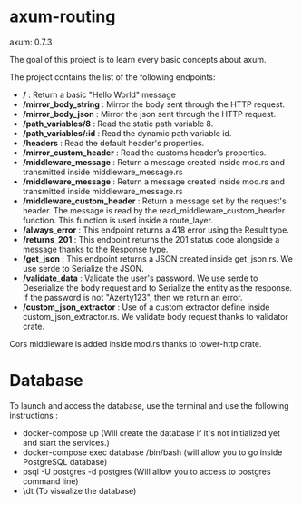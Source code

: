 # axum-routing

axum: 0.7.3

The goal of this project is to learn every basic concepts about axum.

The project contains the list of the following endpoints:

- **/** : Return a basic "Hello World" message
- **/mirror_body_string** : Mirror the body sent through the HTTP request.
- **/mirror_body_json** : Mirror the json sent through the HTTP request.
- **/path_variables/8** : Read the static path variable 8.
- **/path_variables/:id** : Read the dynamic path variable id.
- **/headers** : Read the default header's properties.
- **/mirror_custom_header** : Read the customs header's properties.
- **/middleware_message** : Return a message created inside mod.rs and transmitted inside middleware_message.rs
- **/middleware_message** : Return a message created inside mod.rs and transmitted inside middleware_message.rs
- **/middleware_custom_header** : Return a message set by the request's header. The message is read by the read_middleware_custom_header function. This function is used inside a route_layer.
- **/always_error** : This endpoint returns a 418 error using the Result type.
- **/returns_201** : This endpoint returns the 201 status code alongside a message thanks to the Response type.
- **/get_json** : This endpoint returns a JSON created inside get_json.rs. We use serde to Serialize the JSON.
- **/validate_data** : Validate the user's password. We use serde to Deserialize the body request and to Serialize the entity as the response. If the password is not "Azerty123", then we return an error.
- **/custom_json_extractor** : Use of a custom extractor define inside custom_json_extractor.rs. We validate body request thanks to validator crate.

Cors middleware is added inside mod.rs thanks to tower-http crate.

# Database

To launch and access the database, use the terminal and use the following instructions :

- docker-compose up (Will create the database if it's not initialized yet and start the services.)
- docker-compose exec database /bin/bash (will allow you to go inside PostgreSQL database)
- psql -U postgres -d postgres (Will allow you to access to postgres command line)
- \dt (To visualize the database)